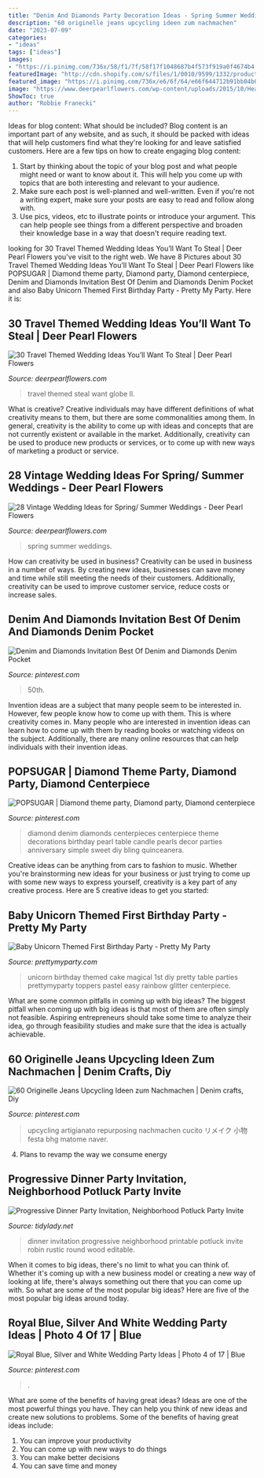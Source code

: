 ```yaml
---
title: "Denim And Diamonds Party Decoration Ideas - Spring Summer Weddings"
description: "60 originelle jeans upcycling ideen zum nachmachen"
date: "2023-07-09"
categories:
- "ideas"
tags: ["ideas"]
images:
- "https://i.pinimg.com/736x/58/f1/7f/58f17f1048687b4f573f919a0f4674b4.jpg"
featuredImage: "http://cdn.shopify.com/s/files/1/0010/9599/1332/products/il_fullxfull.1766453639_fqlp_1200x1200.jpg?v=1573998689"
featured_image: "https://i.pinimg.com/736x/e6/6f/64/e66f644712b91bb04b02c802f24c48e9.jpg"
image: "https://www.deerpearlflowers.com/wp-content/uploads/2015/10/Heavy-Lace-vintage-wedding-chair-decor-ideas.jpg"
ShowToc: true
author: "Robbie Franecki"
---
```



Ideas for blog content: What should be included?
Blog content is an important part of any website, and as such, it should be packed with ideas that will help customers find what they're looking for and leave satisfied customers. Here are a few tips on how to create engaging blog content:
1. Start by thinking about the topic of your blog post and what people might need or want to know about it. This will help you come up with topics that are both interesting and relevant to your audience. 
2. Make sure each post is well-planned and well-written. Even if you're not a writing expert, make sure your posts are easy to read and follow along with. 
3. Use pics, videos, etc to illustrate points or introduce your argument. This can help people see things from a different perspective and broaden their knowledge base in a way that doesn't require reading text. 

	

		
looking for 30 Travel Themed Wedding Ideas You’ll Want To Steal | Deer Pearl Flowers you've visit to the right web. We have 8 Pictures about 30 Travel Themed Wedding Ideas You’ll Want To Steal | Deer Pearl Flowers like POPSUGAR | Diamond theme party, Diamond party, Diamond centerpiece, Denim and Diamonds Invitation Best Of Denim and Diamonds Denim Pocket and also Baby Unicorn Themed First Birthday Party - Pretty My Party. Here it is:
		
    
## 30 Travel Themed Wedding Ideas You’ll Want To Steal | Deer Pearl Flowers

<img loading=lazy src="https://www.deerpearlflowers.com/wp-content/uploads/2015/04/globe-travel-wedding-centerpiece.jpg" onerror="this.onerror=null;this.src='https://tse3.mm.bing.net/th?id=OIP.A4NWRZKO2i_oZACMQhB2_QHaLH&amp;pid=15.1';" alt="30 Travel Themed Wedding Ideas You’ll Want To Steal | Deer Pearl Flowers">

_Source: deerpearlflowers.com_

>travel themed steal want globe ll. 

	

What is creative?
Creative individuals may have different definitions of what creativity means to them, but there are some commonalities among them. In general, creativity is the ability to come up with ideas and concepts that are not currently existent or available in the market. Additionally, creativity can be used to produce new products or services, or to come up with new ways of marketing a product or service.

    
## 28 Vintage Wedding Ideas For Spring/ Summer Weddings - Deer Pearl Flowers

<img loading=lazy src="https://www.deerpearlflowers.com/wp-content/uploads/2015/10/Heavy-Lace-vintage-wedding-chair-decor-ideas.jpg" onerror="this.onerror=null;this.src='https://tse2.mm.bing.net/th?id=OIP.MKKuWnV8Ach91tmVqjW4EQHaLG&amp;pid=15.1';" alt="28 Vintage Wedding Ideas for Spring/ Summer Weddings - Deer Pearl Flowers">

_Source: deerpearlflowers.com_

>spring summer weddings. 

	

How can creativity be used in business?
Creativity can be used in business in a number of ways. By creating new ideas, businesses can save money and time while still meeting the needs of their customers. Additionally, creativity can be used to improve customer service, reduce costs or increase sales.

    
## Denim And Diamonds Invitation Best Of Denim And Diamonds Denim Pocket

<img loading=lazy src="https://i.pinimg.com/736x/1f/de/fa/1fdefa30227ac3fccf30593b42b77ae2.jpg" onerror="this.onerror=null;this.src='https://tse1.mm.bing.net/th?id=OIP.XJXgA9PjkNgYIH-PMuKEzAHaEj&amp;pid=15.1';" alt="Denim and Diamonds Invitation Best Of Denim and Diamonds Denim Pocket">

_Source: pinterest.com_

>50th. 

	

Invention ideas are a subject that many people seem to be interested in. However, few people know how to come up with them. This is where creativity comes in. Many people who are interested in invention ideas can learn how to come up with them by reading books or watching videos on the subject. Additionally, there are many online resources that can help individuals with their invention ideas.

    
## POPSUGAR | Diamond Theme Party, Diamond Party, Diamond Centerpiece

<img loading=lazy src="https://i.pinimg.com/736x/06/b8/ca/06b8ca665b262b4dc4e21760cc3ddb9d--diamond-decorations-diamond-centerpieces.jpg" onerror="this.onerror=null;this.src='https://tse3.mm.bing.net/th?id=OIP.XU4jlDZUblfMfE6aCRFmOAHaK8&amp;pid=15.1';" alt="POPSUGAR | Diamond theme party, Diamond party, Diamond centerpiece">

_Source: pinterest.com_

>diamond denim diamonds centerpieces centerpiece theme decorations birthday pearl table candle pearls decor parties anniversary simple sweet diy bling quinceanera. 

	

Creative ideas can be anything from cars to fashion to music. Whether you're brainstorming new ideas for your business or just trying to come up with some new ways to express yourself, creativity is a key part of any creative process. Here are 5 creative ideas to get you started:

    
## Baby Unicorn Themed First Birthday Party - Pretty My Party

<img loading=lazy src="http://www.prettymyparty.com/wp-content/uploads/2017/09/unicorn-birthday-cake.jpg" onerror="this.onerror=null;this.src='https://tse2.mm.bing.net/th?id=OIP.17HuKeObC2LGwQ2CJSovHwHaLH&amp;pid=15.1';" alt="Baby Unicorn Themed First Birthday Party - Pretty My Party">

_Source: prettymyparty.com_

>unicorn birthday themed cake magical 1st diy pretty table parties prettymyparty toppers pastel easy rainbow glitter centerpiece. 

	

What are some common pitfalls in coming up with big ideas?
The biggest pitfall when coming up with big ideas is that most of them are often simply not feasible. Aspiring entrepreneurs should take some time to analyze their idea, go through feasibility studies and make sure that the idea is actually achievable.

    
## 60 Originelle Jeans Upcycling Ideen Zum Nachmachen | Denim Crafts, Diy

<img loading=lazy src="https://i.pinimg.com/736x/58/f1/7f/58f17f1048687b4f573f919a0f4674b4.jpg" onerror="this.onerror=null;this.src='https://tse1.mm.bing.net/th?id=OIP.MeoRMTP-Py_TMhv2COFU6gHaHa&amp;pid=15.1';" alt="60 Originelle Jeans Upcycling Ideen zum Nachmachen | Denim crafts, Diy">

_Source: pinterest.com_

>upcycling artigianato repurposing nachmachen cucito リメイク 小物 festa bhg matome naver. 

	

4. Plans to revamp the way we consume energy 

    
## Progressive Dinner Party Invitation, Neighborhood Potluck Party Invite

<img loading=lazy src="http://cdn.shopify.com/s/files/1/0010/9599/1332/products/il_fullxfull.1766453639_fqlp_1200x1200.jpg?v=1573998689" onerror="this.onerror=null;this.src='https://tse4.mm.bing.net/th?id=OIP.g1VScvBav7m7HGdtZPQQDAHaHa&amp;pid=15.1';" alt="Progressive Dinner Party Invitation, Neighborhood Potluck Party Invite">

_Source: tidylady.net_

>dinner invitation progressive neighborhood printable potluck invite robin rustic round wood editable. 

	

When it comes to big ideas, there's no limit to what you can think of. Whether it's coming up with a new business model or creating a new way of looking at life, there's always something out there that you can come up with. So what are some of the most popular big ideas? Here are five of the most popular big ideas around today.

    
## Royal Blue, Silver And White Wedding Party Ideas | Photo 4 Of 17 | Blue

<img loading=lazy src="https://i.pinimg.com/736x/e6/6f/64/e66f644712b91bb04b02c802f24c48e9.jpg" onerror="this.onerror=null;this.src='https://tse4.mm.bing.net/th?id=OIP.3GFrUYEuo9r8tePs-xJKJQHaJ3&amp;pid=15.1';" alt="Royal Blue, Silver and White Wedding Party Ideas | Photo 4 of 17 | Blue">

_Source: pinterest.com_

>. 

	

What are some of the benefits of having great ideas?
Ideas are one of the most powerful things you have. They can help you think of new ideas and create new solutions to problems. Some of the benefits of having great ideas include: 
1. You can improve your productivity
2. You can come up with new ways to do things
3. You can make better decisions
4. You can save time and money

